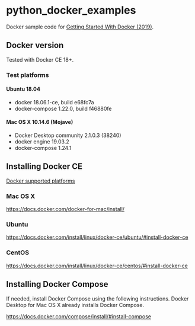 # python_docker_examples
Docker sample code for [Getting Started With Docker (2019)](https://www.slideshare.net/AylaKhan1/getting-started-with-docker-140346073).

## Docker version

Tested with Docker CE 18+.

### Test platforms
#### Ubuntu 18.04

* docker 18.06.1-ce, build e68fc7a
* docker-compose 1.22.0, build f46880fe

#### Mac OS X 10.14.6 (Mojave)

* Docker Desktop community 2.1.0.3 (38240)
* docker engine 19.03.2
* docker-compose 1.24.1

## Installing Docker CE

[Docker supported platforms](https://docs.docker.com/install/#supported-platforms)

### Mac OS X
https://docs.docker.com/docker-for-mac/install/

### Ubuntu
https://docs.docker.com/install/linux/docker-ce/ubuntu/#install-docker-ce

### CentOS
https://docs.docker.com/install/linux/docker-ce/centos/#install-docker-ce

## Installing Docker Compose

If needed, install Docker Compose using the following instructions. Docker Desktop for Mac OS X already installs Docker Compose.

https://docs.docker.com/compose/install/#install-compose
